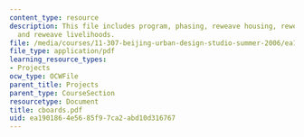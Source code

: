 ```yaml
---
content_type: resource
description: This file includes program, phasing, reweave housing, reweave streets
  and reweave livelihoods.
file: /media/courses/11-307-beijing-urban-design-studio-summer-2006/ea1901864e5685f97ca2abd10d316767_cboards.pdf
file_type: application/pdf
learning_resource_types:
- Projects
ocw_type: OCWFile
parent_title: Projects
parent_type: CourseSection
resourcetype: Document
title: cboards.pdf
uid: ea190186-4e56-85f9-7ca2-abd10d316767
---
```


